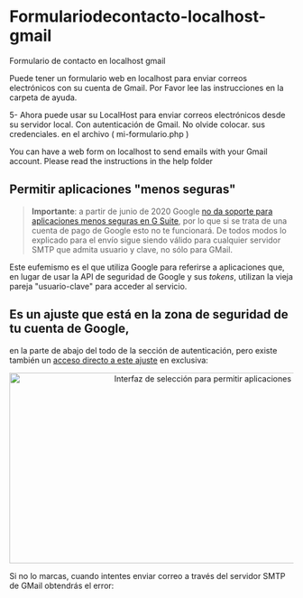 # Formulariodecontacto-localhost-gmail
Formulario de contacto en localhost gmail

Puede tener un formulario web en localhost para enviar correos electrónicos con su cuenta de Gmail.
Por Favor lee las instrucciones en la carpeta de ayuda.

5- Ahora puede usar su LocalHost para enviar correos electrónicos desde su servidor local.
Con autenticación de Gmail. No olvide colocar. sus credenciales. en el archivo ( mi-formulario.php )


You can have a web form on localhost to send emails with your Gmail account.
Please read the instructions in the help folder



<h2 id="permitir-aplicaciones-menos-seguras-">Permitir aplicaciones "menos seguras"</h2>
<blockquote>
<p><strong>Importante</strong>: a partir de junio de 2020 Google <a href="https://gsuiteupdates.googleblog.com/2019/12/less-secure-apps-oauth-google-username-password-incorrect.html" target="_blank">no da soporte para aplicaciones menos seguras en G Suite</a>, por lo que si se trata de una cuenta de pago de Google esto no te funcionar&aacute;. De todos modos lo explicado para el env&iacute;o sigue siendo v&aacute;lido para cualquier&nbsp;servidor SMTP que admita usuario y clave, no s&oacute;lo para GMail.</p>
</blockquote>
<p>Este eufemismo es el que utiliza Google para referirse a aplicaciones que, en lugar de usar la API de seguridad de Google y sus <em>tokens</em>, utilizan la vieja pareja "usuario-clave" para acceder al servicio.</p>
<p><h2 id="permitir-aplicaciones-menos-seguras-">Es un ajuste que est&aacute; en la zona de seguridad de tu cuenta de Google,</h2> en la parte de abajo del todo de la secci&oacute;n de autenticaci&oacute;n, pero existe tambi&eacute;n un <a href="https://myaccount.google.com/lesssecureapps" target="_blank">acceso directo a este ajuste</a> en exclusiva:</p>
<p style="text-align: center;"><img src="https://camo.githubusercontent.com/474562db8cfd235737915925e40f6e28b8c7b53a/68747470733a2f2f7777772e63616d7075736d76702e65732f7265637572736f732f696d6167652e6178643f706963747572653d2f323031372f33542f476f6f676c652d5365677572696461642d417070732d4d656e6f732d536567757261732e706e67" alt="Interfaz de selecci&oacute;n para permitir aplicaciones menos seguras" width="775" height="338" /></p>
<p>Si no lo marcas, cuando intentes enviar correo a trav&eacute;s del servidor SMTP de GMail obtendr&aacute;s el error:</p>
